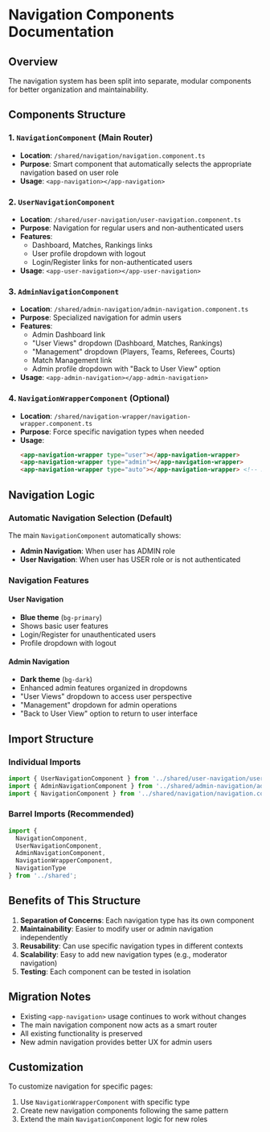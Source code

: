 # Navigation Components Documentation

## Overview
The navigation system has been split into separate, modular components for better organization and maintainability.

## Components Structure

### 1. `NavigationComponent` (Main Router)
- **Location**: `/shared/navigation/navigation.component.ts`
- **Purpose**: Smart component that automatically selects the appropriate navigation based on user role
- **Usage**: `<app-navigation></app-navigation>`

### 2. `UserNavigationComponent` 
- **Location**: `/shared/user-navigation/user-navigation.component.ts`
- **Purpose**: Navigation for regular users and non-authenticated users
- **Features**:
  - Dashboard, Matches, Rankings links
  - User profile dropdown with logout
  - Login/Register links for non-authenticated users
- **Usage**: `<app-user-navigation></app-user-navigation>`

### 3. `AdminNavigationComponent`
- **Location**: `/shared/admin-navigation/admin-navigation.component.ts`
- **Purpose**: Specialized navigation for admin users
- **Features**:
  - Admin Dashboard link
  - "User Views" dropdown (Dashboard, Matches, Rankings)
  - "Management" dropdown (Players, Teams, Referees, Courts)
  - Match Management link
  - Admin profile dropdown with "Back to User View" option
- **Usage**: `<app-admin-navigation></app-admin-navigation>`

### 4. `NavigationWrapperComponent` (Optional)
- **Location**: `/shared/navigation-wrapper/navigation-wrapper.component.ts`
- **Purpose**: Force specific navigation types when needed
- **Usage**: 
  ```html
  <app-navigation-wrapper type="user"></app-navigation-wrapper>
  <app-navigation-wrapper type="admin"></app-navigation-wrapper>
  <app-navigation-wrapper type="auto"></app-navigation-wrapper> <!-- Default -->
  ```

## Navigation Logic

### Automatic Navigation Selection (Default)
The main `NavigationComponent` automatically shows:
- **Admin Navigation**: When user has ADMIN role
- **User Navigation**: When user has USER role or is not authenticated

### Navigation Features

#### User Navigation
- **Blue theme** (`bg-primary`)
- Shows basic user features
- Login/Register for unauthenticated users
- Profile dropdown with logout

#### Admin Navigation  
- **Dark theme** (`bg-dark`)
- Enhanced admin features organized in dropdowns
- "User Views" dropdown to access user perspective
- "Management" dropdown for admin operations
- "Back to User View" option to return to user interface

## Import Structure

### Individual Imports
```typescript
import { UserNavigationComponent } from '../shared/user-navigation/user-navigation.component';
import { AdminNavigationComponent } from '../shared/admin-navigation/admin-navigation.component';
import { NavigationComponent } from '../shared/navigation/navigation.component';
```

### Barrel Imports (Recommended)
```typescript
import { 
  NavigationComponent, 
  UserNavigationComponent, 
  AdminNavigationComponent,
  NavigationWrapperComponent,
  NavigationType 
} from '../shared';
```

## Benefits of This Structure

1. **Separation of Concerns**: Each navigation type has its own component
2. **Maintainability**: Easier to modify user or admin navigation independently
3. **Reusability**: Can use specific navigation types in different contexts
4. **Scalability**: Easy to add new navigation types (e.g., moderator navigation)
5. **Testing**: Each component can be tested in isolation

## Migration Notes

- Existing `<app-navigation>` usage continues to work without changes
- The main navigation component now acts as a smart router
- All existing functionality is preserved
- New admin navigation provides better UX for admin users

## Customization

To customize navigation for specific pages:
1. Use `NavigationWrapperComponent` with specific type
2. Create new navigation components following the same pattern
3. Extend the main `NavigationComponent` logic for new roles